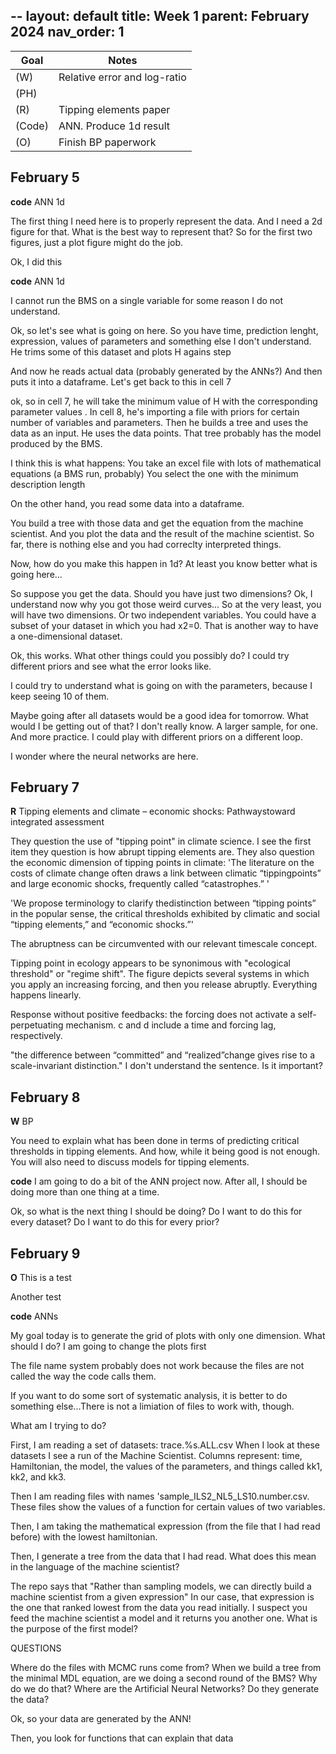 --
layout: default
title: Week 1
parent: February 2024
nav_order: 1
---


| Goal | Notes |
| ----------- | ----------- |
|(W)|Relative error and log-ratio |
|(PH)| |
|(R)|Tipping elements paper |
|(Code)|ANN. Produce 1d result |
|(O)|Finish BP paperwork |


## February 5

**code** ANN 1d

The first thing I need here is to properly represent the data.
And I need a 2d figure for that. What is the best way to represent that?
So for the first two figures, just a plot figure might do the job.

Ok, I did this

**code** ANN 1d

I cannot run the BMS on a single variable for some reason I do not understand.

Ok, so let's see what is going on here. So you have time, prediction lenght, expression, values of parameters and something else I don't understand.
He trims some of this dataset and plots H agains step

And now he reads actual data (probably generated by the ANNs?) And then puts it into a dataframe. Let's get back to this in cell 7

ok, so in cell 7, he will take the minimum value of H with the corresponding parameter values
.
In cell 8, he's importing a file with priors for certain number of variables and parameters.
Then he builds a tree and uses the data as an input. He uses the data points.
That tree probably has the model produced by the BMS.

I think this is what happens:
 You take an excel file with lots of mathematical equations (a BMS run, probably)
 You select the one with the minimum description length

On the other hand, you read some data into a dataframe.

You build a tree with those data and get the equation from the machine scientist.
And you plot the data and the result of the machine scientist. So far, there is nothing else and you had correclty interpreted things.

Now, how do you make this happen in 1d? At least you know better what is going here...


So suppose you get the data. Should you have just two dimensions?
Ok, I understand now why you got those weird curves...
So at the very least, you will have two dimensions. Or two independent variables.
You could have a subset of your dataset in which you had x2=0. That is another way to have a one-dimensional dataset.

Ok, this works. What other things could you possibly do?
I could try different priors and see what the error looks like.

I could try to understand what is going on with the parameters, because I keep seeing 10 of them.

Maybe going after all datasets would be a good idea for tomorrow. What would I be getting out of that? I don't really know. A larger sample, for one. And more practice.
I could play with different priors on a different loop.

I wonder where the neural networks are here.

## February 7

**R** Tipping elements and climate – economic shocks: Pathwaystoward integrated assessment

They question the use of "tipping point" in climate science. I see the first item they question is how abrupt tipping elements are. They also question the economic dimension of tipping points in climate:
'The literature on the costs of climate change often draws a link between climatic “tippingpoints” and large economic shocks, frequently called “catastrophes.” '

'We propose terminology to clarify thedistinction between “tipping points” in the popular sense, the critical thresholds exhibited by climatic and social “tipping elements,” and “economic shocks.”'

The abruptness can be circumvented with our relevant timescale concept.

Tipping point in ecology appears to be synonimous with "ecological threshold" or "regime shift".
The figure depicts several systems in which you apply an increasing forcing, and then you release abruptly. Everything happens linearly.

Response without positive feedbacks: the forcing does not activate a self-perpetuating mechanism.
c and d include a time and forcing lag, respectively.

"the difference between “committed” and “realized”change gives rise to a scale-invariant distinction." I don't understand the sentence. Is it important?


## February 8

**W** BP

You need to explain what has been done in terms of predicting critical thresholds in tipping elements. And how, while it being good is not enough.
You will also need to discuss models for tipping elements.

**code** I am going to do a bit of the ANN project now. After all, I should be doing more than one thing at a time.

Ok, so what is the next thing I should be doing?
Do I want to do this for every dataset?
Do I want to do this for every prior?

## February 9

**O** This is a test

Another test

**code** ANNs

My goal today is to generate the grid of plots with only one dimension. What should I do?
I am going to change the plots first

The file name system probably does not work because the files are not called the way the code calls them.

If you want to do some sort of systematic analysis, it is better to do something else...There is not a limiation of files to work with, though.

What am I trying to do?

First, I am reading a set of datasets: trace.%s.ALL.csv
When I look at these datasets I see a run of the Machine Scientist.
Columns represent: time, Hamiltonian, the model, the values of the parameters, and things called kk1, kk2, and kk3.


Then I am reading files with names 'sample_ILS2_NL5_LS10.number.csv. These files show the values of a function for certain values of two variables.

Then, I am taking the mathematical expression (from the file that I had read before) with the lowest hamiltonian.

Then, I generate a tree from the data that I had read. What does this mean in the language of the machine scientist?

The repo says that "Rather than sampling models, we can directly build a machine scientist from a given expression" In our case, that expression is the one that ranked lowest from the data you read initially. I suspect you feed the machine scientist a model and it returns you another one. What is the purpose of the first model?


QUESTIONS

Where do the files with MCMC runs come from?
When we build a tree from the minimal MDL equation, are we doing a second round of the BMS? Why do we do that?
Where are the Artificial Neural Networks? Do they generate the data?

Ok, so your data are generated by the ANN!

Then, you look for functions that can explain that data